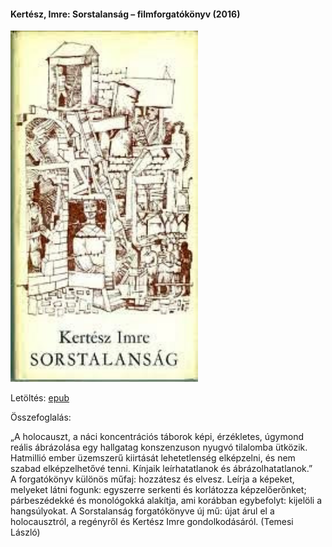 #### <a name="id_319">Kertész, Imre: Sorstalanság – filmforgatókönyv (2016)</a>
<img src="https://github.com/BercziSandor/calibre_lib/raw/main/Kertesz%2C%20Imre/Sorstalansag%20-%20filmforgatokonyv%20%28319%29/cover.jpg" alt="cover" width="300"/>

Letöltés: [epub](https://github.com/BercziSandor/calibre_lib/raw/main/Kertesz%2C%20Imre/Sorstalansag%20-%20filmforgatokonyv%20%28319%29/Sorstalansag%20-%20filmforgatokonyv%20-%20Kertesz%2C%20Imre.epub)

Összefoglalás:
<div>
<p>„A holocauszt, a náci koncentrációs táborok képi, érzékletes, úgymond reális ábrázolása egy hallgatag konszenzuson nyugvó tilalomba ütközik. Hatmillió ember üzemszerű kiirtását lehetetlenség elképzelni, és nem szabad elképzelhetővé tenni. Kínjaik leírhatatlanok és ábrázolhatatlanok.”<br>A forgatókönyv különös műfaj: hozzátesz és elvesz. Leírja a képeket, melyeket látni fogunk: egyszerre serkenti és korlátozza képzelőerőnket; párbeszédekké és monológokká alakítja, ami korábban egybefolyt: kijelöli a hangsúlyokat. A Sorstalanság forgatókönyve új mű: újat árul el a holocausztról, a regényről és Kertész Imre gondolkodásáról. (Temesi László)</p></div>

